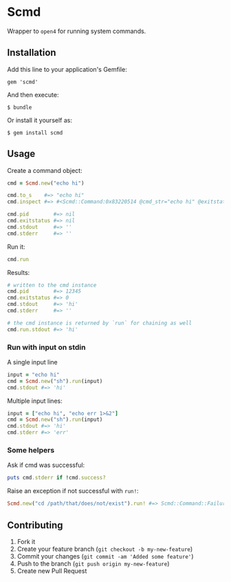 # Scmd

Wrapper to `open4` for running system commands.

## Installation

Add this line to your application's Gemfile:

    gem 'scmd'

And then execute:

    $ bundle

Or install it yourself as:

    $ gem install scmd

## Usage

Create a command object:

```ruby
cmd = Scmd.new("echo hi")

cmd.to_s    #=> "echo hi"
cmd.inspect #=> #<Scmd::Command:0x83220514 @cmd_str="echo hi" @exitstatus=nil>

cmd.pid        #=> nil
cmd.exitstatus #=> nil
cmd.stdout     #=> ''
cmd.stderr     #=> ''
```

Run it:

```ruby
cmd.run
```

Results:

```ruby
# written to the cmd instance
cmd.pid        #=> 12345
cmd.exitstatus #=> 0
cmd.stdout     #=> 'hi'
cmd.stderr     #=> ''

# the cmd instance is returned by `run` for chaining as well
cmd.run.stdout #=> 'hi'
```

### Run with input on stdin

A single input line

```ruby
input = "echo hi"
cmd = Scmd.new("sh").run(input)
cmd.stdout #=> 'hi'
```

Multiple input lines:

```ruby
input = ["echo hi", "echo err 1>&2"]
cmd = Scmd.new("sh").run(input)
cmd.stdout #=> 'hi'
cmd.stderr #=> 'err'
```

### Some helpers

Ask if cmd was successful:

```ruby
puts cmd.stderr if !cmd.success?
```

Raise an exception if not successful with `run!`:

```ruby
Scmd.new("cd /path/that/does/not/exist").run! #=> Scmd::Command::Failure
```

## Contributing

1. Fork it
2. Create your feature branch (`git checkout -b my-new-feature`)
3. Commit your changes (`git commit -am 'Added some feature'`)
4. Push to the branch (`git push origin my-new-feature`)
5. Create new Pull Request
